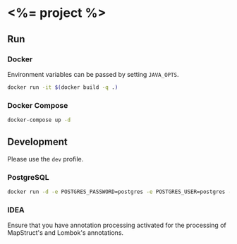 # <%= project %>

## Run

### Docker

Environment variables can be passed by setting `JAVA_OPTS`.

```sh
docker run -it $(docker build -q .)
```

### Docker Compose

```sh
docker-compose up -d
```

## Development

Please use the `dev` profile.

### PostgreSQL

```sh
docker run -d -e POSTGRES_PASSWORD=postgres -e POSTGRES_USER=postgres -e POSTGRES_DB=<%= project %> -p 5432:5432 postgres
```

### IDEA

Ensure that you have annotation processing activated for the processing of MapStruct's and Lombok's annotations.
